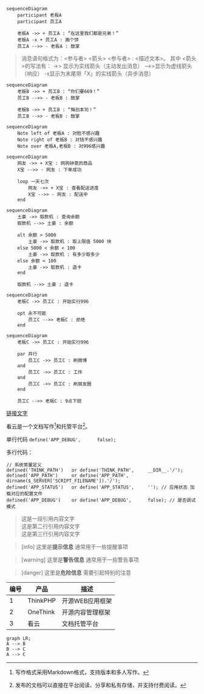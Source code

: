 ```mermaid
sequenceDiagram
    participant 老板A
    participant 员工A

    老板A ->> + 员工A : “在这里我们都是兄弟！”
    老板A -x + 员工A : 画个饼
    员工A -->> - 老板A : 鼓掌
```

>消息语句格式为：<参与者> <箭头> <参与者> : <描述文本>。
>其中 <箭头>的写法有：
> ->> 显示为实线箭头（主动发出消息）
> -->>显示为虚线箭头（响应）
> -x显示为末尾带「X」的实线箭头（异步消息）


```mermaid
sequenceDiagram
    老板B ->> + 员工B : “你们要669！”
    员工B -->> - 老板B : 鼓掌
    
    老板B ->> + 员工B : “悔创本司！”
    员工B -->> - 老板B : 鼓掌
```

```mermaid
sequenceDiagram
    Note left of 老板A : 对脸不感兴趣
    Note right of 老板B : 对钱不感兴趣
    Note over 老板A,老板B : 对996感兴趣
```

```mermaid
sequenceDiagram
    网友 ->> + X宝 : 网购钟意的商品
    X宝 -->> - 网友 : 下单成功
    
    loop 一天七次
        网友 ->> + X宝 : 查看配送进度
        X宝 -->> - 网友 : 配送中
    end
```

```mermaid
sequenceDiagram    
    土豪 ->> 取款机 : 查询余额
    取款机 -->> 土豪 : 余额
    
    alt 余额 > 5000
        土豪 ->> 取款机 : 取上限值 5000 块
    else 5000 < 余额 < 100
        土豪 ->> 取款机 : 有多少取多少
    else 余额 < 100
        土豪 ->> 取款机 : 退卡
    end
    
    取款机 -->> 土豪 : 退卡
```

```mermaid
sequenceDiagram
    老板C ->> 员工C : 开始实行996
    
    opt 永不可能
        员工C -->> 老板C : 拒绝
    end
```

```mermaid
sequenceDiagram
    老板C ->> 员工C : 开始实行996
    
    par 并行
        员工C ->> 员工C : 刷微博
    and
        员工C ->> 员工C : 工作
    and
        员工C ->> 员工C : 刷朋友圈
    end
    
    员工C -->> 老板C : 9点下班
```

[链接文字](http://www.kancloud.cn)

看云是一个文档写作[^write]和托管平台[^platform]。
[^write]: 写作格式采用Markdown格式，支持版本和多人写作。

[^platform]: 发布的文档可以直接在平台阅读、分享和私有存储，并支持付费阅读。

单行代码 `define('APP_DEBUG',      false);`






多行代码：
```
// 系统常量定义
defined('THINK_PATH')   or define('THINK_PATH',     __DIR__.'/');
defined('APP_PATH')     or define('APP_PATH',       dirname($_SERVER['SCRIPT_FILENAME']).'/');
defined('APP_STATUS')   or define('APP_STATUS',     ''); // 应用状态 加载对应的配置文件
defined('APP_DEBUG')    or define('APP_DEBUG',      false); // 是否调试模式
```

> 这是一段引用内容文字  
> 这是第二行引用内容文字  
> 这是第三行引用内容文字 

>[info] 这里是**提示信息**
>通常用于一些提醒事项

>[warning] 这里是**警告信息**
>通常用于一些警告事项

>[danger] 这里是**危险信息**
>需要引起特别的注意

| 编号 | 产品 | 描述 |
|---|---|---|
| 1 | ThinkPHP  | 开源WEB应用框架  | 
| 2 | OneThink  | 开源内容管理框架   | 
| 3 | 看云  | 文档托管平台   |

```mermaid
graph LR;
A --> B
B --> C
A --> C
```
